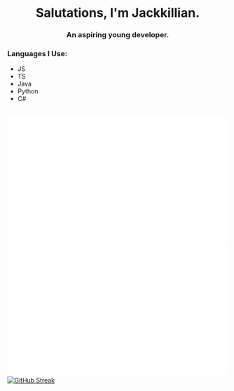 <h1 align="center">Salutations, I'm Jackkillian.</h1>
<h3 align="center">An aspiring young developer.</h3>

<h3 align="left">Languages I Use:</h3>
<p align="left"> 
<ul>
<li>JS</li>
<li>TS</li>
<li>Java</li>
<li>Python</li>
<li>C#</li>
</ul>
</p>

<br/>
<img src="https://raw.githubusercontent.com/Jackkillian/github-stats/master/generated/languages.svg#gh-dark-mode-only" alt="jackkillian" /> <!-- only show real programming languages -->
<br/>
<img src="https://raw.githubusercontent.com/Jackkillian/github-stats/master/generated/overview.svg#gh-dark-mode-only" alt="jackkillian" />
<br/>
<a href="https://git.io/streak-stats"><img src="https://streak-stats.demolab.com?user=Jackkillian&theme=github-dark-blue" alt="GitHub Streak" /></a>
